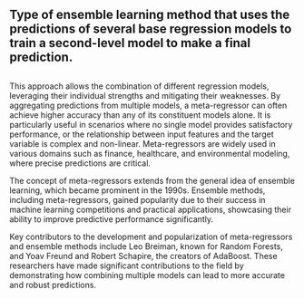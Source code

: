 ## Type of ensemble learning method that uses the predictions of several base regression models to train a second-level model to make a final prediction.
##

This approach allows the combination of different regression models, leveraging their individual strengths and mitigating their weaknesses. By aggregating predictions from multiple models, a meta-regressor can often achieve higher accuracy than any of its constituent models alone. It is particularly useful in scenarios where no single model provides satisfactory performance, or the relationship between input features and the target variable is complex and non-linear. Meta-regressors are widely used in various domains such as finance, healthcare, and environmental modeling, where precise predictions are critical.

The concept of meta-regressors extends from the general idea of ensemble learning, which became prominent in the 1990s. Ensemble methods, including meta-regressors, gained popularity due to their success in machine learning competitions and practical applications, showcasing their ability to improve predictive performance significantly.

Key contributors to the development and popularization of meta-regressors and ensemble methods include Leo Breiman, known for Random Forests, and Yoav Freund and Robert Schapire, the creators of AdaBoost. These researchers have made significant contributions to the field by demonstrating how combining multiple models can lead to more accurate and robust predictions.